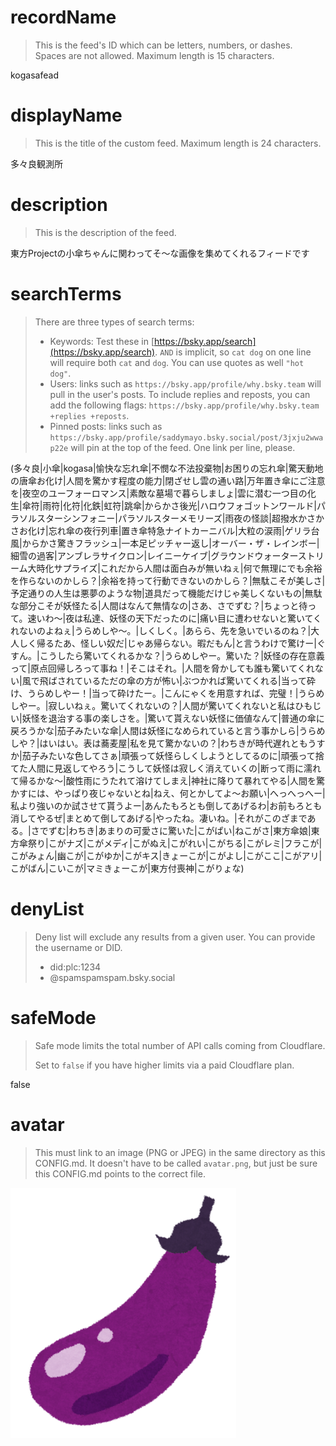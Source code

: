 
# recordName

> This is the feed's ID which can be letters, numbers, or dashes. Spaces are not allowed. Maximum length is 15 characters.

kogasafead

# displayName

> This is the title of the custom feed. Maximum length is 24 characters.

多々良観測所

# description

> This is the description of the feed.

東方Projectの小傘ちゃんに関わってそ～な画像を集めてくれるフィードです

# searchTerms

> There are three types of search terms:
>
> - Keywords: Test these in [https://bsky.app/search](https://bsky.app/search). `AND` is implicit, so `cat dog` on one line will require both `cat` and `dog`. You can use quotes as well `"hot dog"`.
> - Users: links such as `https://bsky.app/profile/why.bsky.team` will pull in the user's posts. To include replies and reposts, you can add the following flags: `https://bsky.app/profile/why.bsky.team +replies +reposts`.
> - Pinned posts: links such as `https://bsky.app/profile/saddymayo.bsky.social/post/3jxju2wwap22e` will pin at the top of the feed. One link per line, please.

(多々良|小傘|kogasa|愉快な忘れ傘|不憫な不法投棄物|お困りの忘れ傘|驚天動地の唐傘お化け|人間を驚かす程度の能力|閉ざせし雲の通い路|万年置き傘にご注意を|夜空のユーフォーロマンス|素敵な墓場で暮らしましょ|雲に潜む一つ目の化生|傘符|雨符|化符|化鉄|虹符|跳傘|からかさ後光|ハロウフォゴットンワールド|パラソルスターシンフォニー|パラソルスターメモリーズ|雨夜の怪談|超撥水かさかさお化け|忘れ傘の夜行列車|置き傘特急ナイトカーニバル|大粒の涙雨|ゲリラ台風|からかさ驚きフラッシュ|一本足ピッチャー返し|オーバー・ザ・レインボー|細雪の過客|アンブレラサイクロン|レイニーケイブ|グラウンドウォーターストリーム大時化サプライズ|これだから人間は面白みが無いねぇ|何で無理にでも余裕を作らないのかしら？|余裕を持って行動できないのかしら？|無駄こそが美しさ|予定通りの人生は悪夢のような物|道具だって機能だけじゃ美しくないもの|無駄な部分こそが妖怪たる|人間はなんて無情なの|さあ、さでずむ？|ちょっと待って。速いわ～|夜は私達、妖怪の天下だったのに|痛い目に遭わせないと驚いてくれないのよねぇ|うらめしや～。|しくしく。|あらら、先を急いでいるのね？|大人しく帰るたあ、怪しい奴だ|じゃあ帰らない。暇だもん|と言うわけで驚けー|ぐすん。|こうしたら驚いてくれるかな？|うらめしやー。驚いた？|妖怪の存在意義って|原点回帰しろって事ね！|そこはそれ。|人間を脅かしても誰も驚いてくれない|風で飛ばされているただの傘の方が怖い|ぶつかれば驚いてくれる|当って砕け、うらめしやー！|当って砕けたー。|こんにゃくを用意すれば、完璧！|うらめしやー。|寂しいねぇ。驚いてくれないの？|人間が驚いてくれないと私はひもじい|妖怪を退治する事の楽しさを。|驚いて貰えない妖怪に価値なんて|普通の傘に戻ろうかな|茄子みたいな傘|人間は妖怪になめられていると言う事かしら|うらめしや？|はいはい。表は蕎麦屋|私を見て驚かないの？|わちきが時代遅れともうすか|茄子みたいな色してさぁ|頑張って妖怪らしくしようとしてるのに|頑張って捨てた人間に見返してやろう|こうして妖怪は寂しく消えていくの|断って雨に濡れて帰るかな～|酸性雨にうたれて溶けてしまえ|神社に降りて暴れてやる|人間を驚かすには、やっぱり夜じゃないとね|ねえ、何とかしてよ～お願い|へっへっへー|私より強いのか試させて貰うよー|あんたもろとも倒してあげるわ|お前もろとも消してやるぜ|まとめて倒してあげる|やったね。凄いね。|それがこのざまである。|さでずむ|わちき|あまりの可愛さに驚いた|こがぱい|ねこがさ|東方傘娘|東方傘祭り|こがナズ|こがメディ|こがぬえ|こがれい|こがちる|こがレミ|フラこが|こがみょん|幽こが|こがゆか|こがキス|きょーこが|こがよし|こがここ|こがアリ|こがばん|こいこが|マミきょーこが|東方付喪神|こがりょな)

# denyList

> Deny list will exclude any results from a given user. You can provide the username or DID.
>
> - did:plc:1234
> - @spamspamspam.bsky.social

# safeMode

> Safe mode limits the total number of API calls coming from Cloudflare.
>
> Set to `false` if you have higher limits via a paid Cloudflare plan.

false

# avatar

> This must link to an image (PNG or JPEG) in the same directory as this CONFIG.md. It doesn't have to be called `avatar.png`, but just be sure this CONFIG.md points to the correct file.

![](avatar.png)
